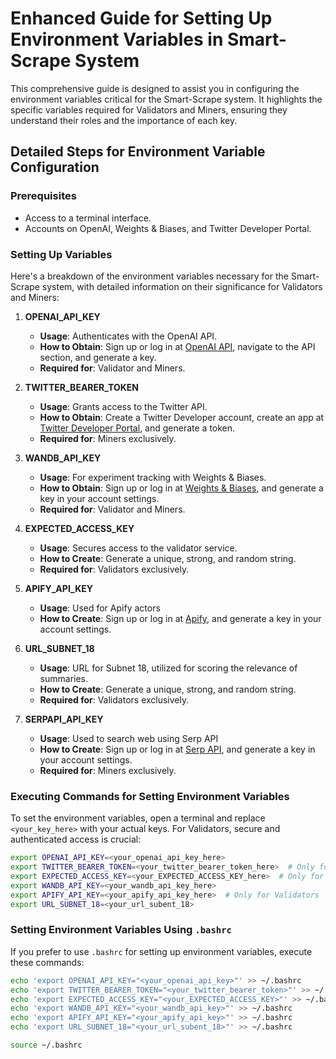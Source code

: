 # Enhanced Guide for Setting Up Environment Variables in Smart-Scrape System

This comprehensive guide is designed to assist you in configuring the environment variables critical for the Smart-Scrape system. It highlights the specific variables required for Validators and Miners, ensuring they understand their roles and the importance of each key.

## Detailed Steps for Environment Variable Configuration

### Prerequisites

- Access to a terminal interface.
- Accounts on OpenAI, Weights & Biases, and Twitter Developer Portal.

### Setting Up Variables

Here's a breakdown of the environment variables necessary for the Smart-Scrape system, with detailed information on their significance for Validators and Miners:

1. **OPENAI_API_KEY**

   - **Usage**: Authenticates with the OpenAI API.
   - **How to Obtain**: Sign up or log in at [OpenAI API](https://beta.openai.com/signup/), navigate to the API section, and generate a key.
   - **Required for**: Validator and Miners.

2. **TWITTER_BEARER_TOKEN**

   - **Usage**: Grants access to the Twitter API.
   - **How to Obtain**: Create a Twitter Developer account, create an app at [Twitter Developer Portal](https://developer.twitter.com/en/portal/dashboard), and generate a token.
   - **Required for**: Miners exclusively.

3. **WANDB_API_KEY**

   - **Usage**: For experiment tracking with Weights & Biases.
   - **How to Obtain**: Sign up or log in at [Weights & Biases](https://wandb.ai/), and generate a key in your account settings.
   - **Required for**: Validator and Miners.

4. **EXPECTED_ACCESS_KEY**

   - **Usage**: Secures access to the validator service.
   - **How to Create**: Generate a unique, strong, and random string.
   - **Required for**: Validators exclusively.

5. **APIFY_API_KEY**

   - **Usage**: Used for Apify actors
   - **How to Create**: Sign up or log in at [Apify](https://apify.com/), and generate a key in your account settings.

6. **URL_SUBNET_18**

   - **Usage**: URL for Subnet 18, utilized for scoring the relevance of summaries.
   - **How to Create**: Generate a unique, strong, and random string.
   - **Required for**: Validators exclusively.

7. **SERPAPI_API_KEY**
   - **Usage**: Used to search web using Serp API
   - **How to Create**: Sign up or log in at [Serp API](https://serpapi.com/), and generate a key in your account settings.
   - **Required for**: Miners exclusively.

### Executing Commands for Setting Environment Variables

To set the environment variables, open a terminal and replace `<your_key_here>` with your actual keys. For Validators, secure and authenticated access is crucial:

```bash
export OPENAI_API_KEY=<your_openai_api_key_here>
export TWITTER_BEARER_TOKEN=<your_twitter_bearer_token_here>  # Only for Miners
export EXPECTED_ACCESS_KEY=<your_EXPECTED_ACCESS_KEY_here>  # Only for Validators
export WANDB_API_KEY=<your_wandb_api_key_here>
export APIFY_API_KEY=<your_apify_api_key_here>  # Only for Validators
export URL_SUBNET_18=<your_url_subent_18>
```

### Setting Environment Variables Using `.bashrc`

If you prefer to use `.bashrc` for setting up environment variables, execute these commands:

```bash
echo 'export OPENAI_API_KEY="<your_openai_api_key>"' >> ~/.bashrc
echo 'export TWITTER_BEARER_TOKEN="<your_twitter_bearer_token>"' >> ~/.bashrc  # Only for Miners
echo 'export EXPECTED_ACCESS_KEY="<your_EXPECTED_ACCESS_KEY>"' >> ~/.bashrc  # Only for Validators
echo 'export WANDB_API_KEY="<your_wandb_api_key>"' >> ~/.bashrc
echo 'export APIFY_API_KEY="<your_apify_api_key>"' >> ~/.bashrc
echo 'export URL_SUBNET_18="<your_url_subent_18>"' >> ~/.bashrc

source ~/.bashrc
```
